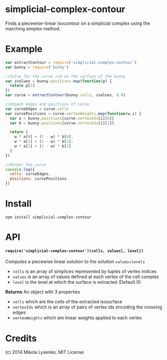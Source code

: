 simplicial-complex-contour
==========================
Finds a piecewise-linear isocontour on a simplicial complex using the marching simplex method.

# Example

```javascript
var extractContour = require('simplicial-complex-contour')
var bunny = require('bunny')

//Solve for the curve z=0 on the surface of the bunny
var zvalues = bunny.positions.map(function(p) {
  return p[2]
})
var curve = extractContour(bunny.cells, zvalues, 0.0)

//Unpack edges and positions of curve
var curveEdges = curve.cells
var curvePositions = curve.vertexWeights.map(function(w,i) {
  var a = bunny.positions[curve.vertexIds[i][0]]
  var b = bunny.positions[curve.vertexIds[i][1]]

  return [
    w * a[0] + (1 - w) * b[0],
    w * a[1] + (1 - w) * b[1],
    w * a[2] + (1 - w) * b[2]
  ]
})

//Render the curve
console.log({
  cells: curveEdges,
  positions: curvePositions
})
```

# Install

```
npm install simplicial-complex-contour
```

# API

#### `require('simplicial-complex-contour')(cells, values[, level])`
Computes a piecewise linear solution to the solution `values=levels`

* `cells` is an array of simplices represented by tuples of vertex indices
* `values` is an array of values defined at each vertex of the cell complex
* `level` is the level at which the surface is extracted (Default 0)

**Returns** An object with 3 properties

* `cells` which are the cells of the extracted isosurface
* `vertexIds` which is an array of pairs of vertex ids encoding the crossing edges
* `vertexWeights` which are linear weights applied to each vertex

# Credits
(c) 2014 Mikola Lysenko. MIT License